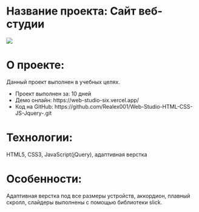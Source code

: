 <h1>Название проекта: Сайт веб-студии </h1>
<img src="https://github.com/Realex001/Web-Studio-HTML-CSS-JS-Jquery-/assets/164393853/c97f665a-b97b-42cb-b883-3345bfb11080" >

<h1>О проекте:</h1>
<p>Данный проект выполнен в учебных целях.</p>
<ul>
  <li>Проект выполнен за: 10 дней</li>
  <li>Демо онлайн: https://web-studio-six.vercel.app/ </li>
  <li>Код на GitHub:  https://github.com/Realex001/Web-Studio-HTML-CSS-JS-Jquery-.git</li>
</ul>

<h1>Технологии:</h1>
<p>HTML5, CSS3, JavaScript(jQuery), адаптивная верстка</p>

<h1>Особенности:</h1>
<p>Адаптивная верстка под все размеры устройств, аккордион, плавный скролл, слайдеры выполнены с помощью библиотеки slick. </p>
